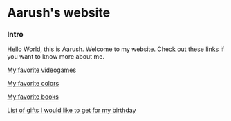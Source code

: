 # Aarush's website


### Intro

Hello World, this is Aarush.
Welcome to my website.
Check out these links if you want to know more about me.

[My favorite videogames](myfavogames.md)

[My favorite colors](favoclrs.md)

[My favorite books](iwanttoread.md)

[List of gifts I would like to get for my birthday](b-daygifts.md)
